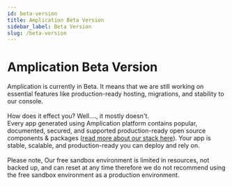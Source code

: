 ```yaml
---
id: beta-version
title: Amplication Beta Version
sidebar_label: Beta Version
slug: /beta-version
---
```


# Amplication Beta Version

Amplication is currently in Beta. It means that we are still working on essential features like production-ready hosting, migrations, and stability to our console.
<br />
<br />
How does it effect you? Well...., it mostly doesn't.<br />
Every app generated using Amplication platform contains popular, documented, secured, and supported production-ready open source components & packages ([read more about our stack here](https://docs.amplication.com/docs/getting-started#technologies)). Your app is stable, scalable, and production-ready you can deploy and rely on.
<br /><br />
Please note, Our free sandbox environment is limited in resources, not backed up, and can reset at any time therefore we do not recommend using the free sandbox environment as a production environment.

